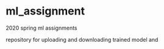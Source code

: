 # ml_assignment
2020 spring ml assignments

repository for uploading and downloading trained model and
